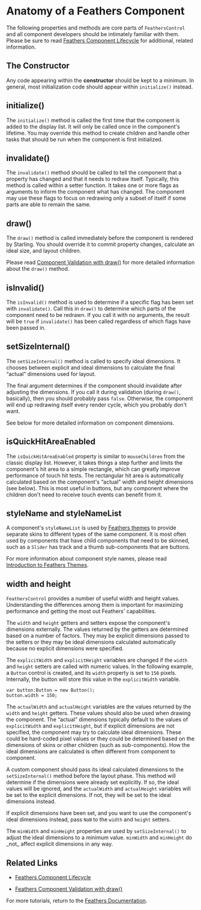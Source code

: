 # Anatomy of a Feathers Component

The following properties and methods are core parts of `FeathersControl` and all component developers should be intimately familiar with them. Please be sure to read [Feathers Component Lifecycle](component-lifecycle.html) for additional, related information.

## The Constructor

Any code appearing within the **constructor** should be kept to a minimum. In general, most initialization code should appear within `initialize()` instead.

## initialize()

The `initialize()` method is called the first time that the component is added to the display list. It will only be called once in the component's lifetime. You may override this method to create children and handle other tasks that should be run when the component is first initialized.

## invalidate()

The `invalidate()` method should be called to tell the component that a property has changed and that it needs to redraw itself. Typically, this method is called within a setter function. It takes one or more flags as arguments to inform the component what has changed. The component may use these flags to focus on redrawing only a subset of itself if some parts are able to remain the same.

## draw()

The `draw()` method is called immediately before the component is rendered by Starling. You should override it to commit property changes, calculate an ideal size, and layout children.

Please read [Component Validation with draw()](component-validation.html) for more detailed information about the `draw()` method.

## isInvalid()

The `isInvalid()` method is used to determine if a specific flag has been set with `invalidate()`. Call this in `draw()` to determine which parts of the component need to be redrawn. If you call it with no arguments, the result will be `true` if `invalidate()` has been called regardless of which flags have been passed in.

## setSizeInternal()

The `setSizeInternal()` method is called to specify ideal dimensions. It chooses between explicit and ideal dimensions to calculate the final “actual” dimensions used for layout.

The final argument determines if the component should invalidate after adjusting the dimensions. If you call it during validation (during `draw()`, basically), then you should probably pass `false`. Otherwise, the component will end up redrawing itself every render cycle, which you probably don't want.

See below for more detailed information on component dimensions.

## isQuickHitAreaEnabled

The `isQuickHitAreaEnabled` property is similar to `mouseChildren` from the classic display list. However, it takes things a step further and limits the component's hit area to a simple rectangle, which can greatly improve performance of touch hit tests. The rectangular hit area is automatically calculated based on the component's “actual” width and height dimensions (see below). This is most useful in buttons, but any component where the children don't need to receive touch events can benefit from it.

## styleName and styleNameList

A component's `styleNameList` is used by [Feathers themes](themes.html) to provide separate skins to different types of the same component. It is most often used by components that have child components that need to be skinned, such as a `Slider` has track and a thumb sub-components that are buttons.

For more information about component style names, please read [Introduction to Feathers Themes](themes.html).

## width and height

`FeathersControl` provides a number of useful width and height values. Understanding the differences among them is important for maximizing performance and getting the most out Feathers' capabilities.

The `width` and `height` getters and setters expose the component's dimensions externally. The values returned by the getters are determined based on a number of factors. They may be explicit dimensions passed to the setters or they may be ideal dimensions calculated automatically because no explicit dimensions were specified.

The `explicitWidth` and `explicitHeight` variables are changed if the `width` and `height` setters are called with numeric values. In the following example, a `Button` control is created, and its `width` property is set to `150` pixels. Internally, the button will store this value in the `explicitWidth` variable.

``` code
var button:Button = new Button();
button.width = 150;
```

The `actualWidth` and `actualHeight` variables are the values returned by the `width` and `height` getters. These values should also be used when drawing the component. The “actual” dimensions typically default to the values of `explicitWidth` and `explicitHeight`, but if explicit dimensions are not specified, the component may try to calculate ideal dimensions. These could be hard-coded pixel values or they could be determined based on the dimensions of skins or other children (such as sub-components). How the ideal dimensions are calculated is often different from component to component.

A custom component should pass its ideal calculated dimensions to the `setSizeInternal()` method before the layout phase. This method will determine if the dimensions were already set explicitly. If so, the ideal values will be ignored, and the `actualWidth` and `actualHeight` variables will be set to the explicit dimensions. If not, they will be set to the ideal dimensions instead.

If explicit dimensions have been set, and you want to use the component's ideal dimensions instead, pass `NaN` to the `width` and `height` setters.

The `minWidth` and `minHeight` properties are used by `setSizeInternal()` to adjust the ideal dimensions to a minimum value. `minWidth` and `minHeight` do \_not\_ affect explicit dimensions in any way.

## Related Links

-   [Feathers Component Lifecycle](component-lifecycle.html)

-   [Feathers Component Validation with draw()](component-validation.html)

For more tutorials, return to the [Feathers Documentation](index.html).


